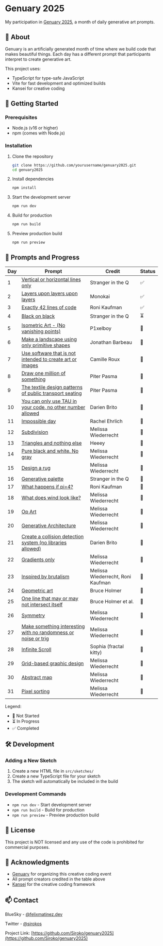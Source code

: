 # Genuary 2025

My participation in [Genuary 2025](https://genuary.art), a month of daily generative art prompts.

## 🎨 About

Genuary is an artificially generated month of time where we build code that makes beautiful things. Each day has a different prompt that participants interpret to create generative art.

This project uses:
- TypeScript for type-safe JavaScript
- Vite for fast development and optimized builds
- Kansei for creative coding

## 🚀 Getting Started

### Prerequisites

- Node.js (v16 or higher)
- npm (comes with Node.js)

### Installation

1. Clone the repository
   ```bash
   git clone https://github.com/yourusername/genuary2025.git
   cd genuary2025
   ```

2. Install dependencies
   ```bash
   npm install
   ```

3. Start the development server
   ```bash
   npm run dev
   ```

4. Build for production
   ```bash
   npm run build
   ```

5. Preview production build
   ```bash
   npm run preview
   ```

## 📅 Prompts and Progress

| Day | Prompt | Credit | Status |
|-----|---------|--------|--------|
| 1 | [Vertical or horizontal lines only](https://genuary25.felixmartinez.dev/sketches/day1.html) | Stranger in the Q | ✅ |
| 2 | [Layers upon layers upon layers](https://genuary25.felixmartinez.dev/sketches/day2.html) | Monokai | ✅ |
| 3 | [Exactly 42 lines of code](https://genuary25.felixmartinez.dev/sketches/day3.html) | Roni Kaufman | ✅ |
| 4 | [Black on black](https://genuary25.felixmartinez.dev/sketches/day4.html) | Stranger in the Q | ⏳ |
| 5 | [Isometric Art - (No vanishing points)](https://genuary25.felixmartinez.dev/sketches/day5.html) | P1xelboy | 🚧 |
| 6 | [Make a landscape using only primitive shapes](https://genuary25.felixmartinez.dev/sketches/day6.html) | Jonathan Barbeau | 🚧 |
| 7 | [Use software that is not intended to create art or images](https://genuary25.felixmartinez.dev/sketches/day7.html) | Camille Roux | 🚧 |
| 8 | [Draw one million of something](https://genuary25.felixmartinez.dev/sketches/day8.html) | Piter Pasma | 🚧 |
| 9 | [The textile design patterns of public transport seating](https://genuary25.felixmartinez.dev/sketches/day9.html) | Piter Pasma | 🚧 |
| 10 | [You can only use TAU in your code, no other number allowed](https://genuary25.felixmartinez.dev/sketches/day10.html) | Darien Brito | 🚧 |
| 11 | [Impossible day](https://genuary25.felixmartinez.dev/sketches/day11.html) | Rachel Ehrlich | 🚧 |
| 12 | [Subdivision](https://genuary25.felixmartinez.dev/sketches/day12.html) | Melissa Wiederrecht | 🚧 |
| 13 | [Triangles and nothing else](https://genuary25.felixmartinez.dev/sketches/day13.html) | Heeey | 🚧 |
| 14 | [Pure black and white. No gray](https://genuary25.felixmartinez.dev/sketches/day14.html) | Melissa Wiederrecht | 🚧 |
| 15 | [Design a rug](https://genuary25.felixmartinez.dev/sketches/day15.html) | Melissa Wiederrecht | 🚧 |
| 16 | [Generative palette](https://genuary25.felixmartinez.dev/sketches/day16.html) | Stranger in the Q | 🚧 |
| 17 | [What happens if pi=4?](https://genuary25.felixmartinez.dev/sketches/day17.html) | Roni Kaufman | 🚧 |
| 18 | [What does wind look like?](https://genuary25.felixmartinez.dev/sketches/day18.html) | Melissa Wiederrecht | 🚧 |
| 19 | [Op Art](https://genuary25.felixmartinez.dev/sketches/day19.html) | Melissa Wiederrecht | 🚧 |
| 20 | [Generative Architecture](https://genuary25.felixmartinez.dev/sketches/day20.html) | Melissa Wiederrecht | 🚧 |
| 21 | [Create a collision detection system (no libraries allowed)](https://genuary25.felixmartinez.dev/sketches/day21.html) | Darien Brito | 🚧 |
| 22 | [Gradients only](https://genuary25.felixmartinez.dev/sketches/day22.html) | Melissa Wiederrecht | 🚧 |
| 23 | [Inspired by brutalism](https://genuary25.felixmartinez.dev/sketches/day23.html) | Melissa Wiederrecht, Roni Kaufman | 🚧 |
| 24 | [Geometric art](https://genuary25.felixmartinez.dev/sketches/day24.html) | Bruce Holmer | 🚧 |
| 25 | [One line that may or may not intersect itself](https://genuary25.felixmartinez.dev/sketches/day25.html) | Bruce Holmer et al. | 🚧 |
| 26 | [Symmetry](https://genuary25.felixmartinez.dev/sketches/day26.html) | Melissa Wiederrecht | 🚧 |
| 27 | [Make something interesting with no randomness or noise or trig](https://genuary25.felixmartinez.dev/sketches/day27.html) | Melissa Wiederrecht | 🚧 |
| 28 | [Infinite Scroll](https://genuary25.felixmartinez.dev/sketches/day28.html) | Sophia (fractal kitty) | 🚧 |
| 29 | [Grid-based graphic design](https://genuary25.felixmartinez.dev/sketches/day29.html) | Melissa Wiederrecht | 🚧 |
| 30 | [Abstract map](https://genuary25.felixmartinez.dev/sketches/day30.html) | Melissa Wiederrecht | 🚧 |
| 31 | [Pixel sorting](https://genuary25.felixmartinez.dev/sketches/day31.html) | Melissa Wiederrecht | 🚧 |

Legend:
- 🚧 Not Started
- ⏳ In Progress
- ✅ Completed

## 🛠️ Development

### Adding a New Sketch

1. Create a new HTML file in `src/sketches/`
2. Create a new TypeScript file for your sketch
3. The sketch will automatically be included in the build

### Development Commands

- `npm run dev` - Start development server
- `npm run build` - Build for production
- `npm run preview` - Preview production build

## 📝 License

This project is NOT licensed and any use of the code is prohibited for commercial purposes.

## 🙏 Acknowledgments

- [Genuary](https://genuary.art) for organizing this creative coding event
- All prompt creators credited in the table above
- [Kansei](https://www.npmjs.com/package/kansei) for the creative coding framework

## 📫 Contact

BlueSky - [@felixmatinez.dev](https://bsky.app/profile/felixmartinez.dev)

Twitter - [@sirokos](https://twitter.com/sirokos)

Project Link: [https://github.com/Siroko/genuary2025](https://github.com/Siroko/genuary2025)